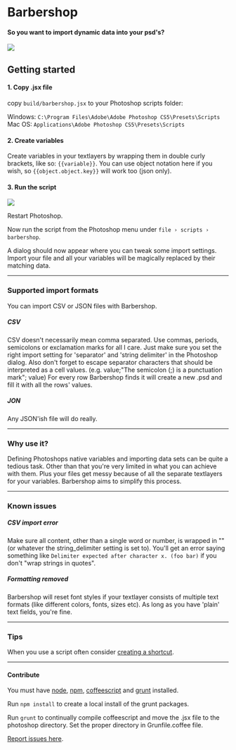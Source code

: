 # Barbershop ##
#### So you want to import dynamic data into your psd's? ####

![](https://raw.github.com/EightMedia/ps-barbershop/master/assets/img/example.png)

## Getting started ##
#### 1. Copy .jsx file ####
copy `build/barbershop.jsx` to your Photoshop scripts folder:

Windows: `C:\Program Files\Adobe\Adobe Photoshop CS5\Presets\Scripts`   
Mac OS: `Applications\Adobe Photoshop CS5\Presets\Scripts`

#### 2. Create variables ####
Create variables in your textlayers by wrapping them in double curly brackets, like so: `{{variable}}`. You can use object notation here if you wish, so `{{object.object.key}}` will work too (json only).

#### 3. Run the script ####

![](https://raw.github.com/EightMedia/ps-barbershop/master/assets/img/dialog.jpg)

Restart Photoshop. 

Now run the script from the Photoshop menu under `file › scripts › barbershop`.

A dialog should now appear where you can tweak some import settings. Import your file and all your variables will be magically replaced by their matching data.

---
### Supported import formats ###
You can import CSV or JSON files with Barbershop. 

##### CSV ####
CSV doesn't necessarily mean comma separated. Use commas, periods, semicolons or exclamation marks for all I care. Just make sure you set the right import setting for 'separator' and 'string delimiter' in the Photoshop dialog. Also don't forget to escape separator characters that should be interpreted as a cell values. (e.g. value;"The semicolon (;) is a punctuation mark"; value) 
For every row Barbershop finds it will create a new .psd and fill it with all the rows' values.

##### JON ####
Any JSON'ish file will do really. 

---

### Why use it? ###
Defining Photoshops native variables and importing data sets can be quite a tedious task. Other than that you're very limited in what you can achieve with them. Plus your files get messy because of all the separate textlayers for your variables. Barbershop aims to simplify this process.

---

### Known issues ###
##### CSV import error #####
Make sure all content, other than a single word or number, is wrapped in "" (or whatever the string_delimiter setting is set to). You'll get an error saying something like `Delimiter expected after character x. (foo bar)` if you don't "wrap strings in quotes".

##### Formatting removed #####
Barbershop will reset font styles if your textlayer consists of multiple text formats (like different colors, fonts, sizes etc). As long as you have 'plain' text fields, you're fine.

---

### Tips ###
When you use a script often consider [creating a shortcut](http://help.adobe.com/en_US/photoshop/cs/using/WSfd1234e1c4b69f30ea53e41001031ab64-7448a.html#WSA72EC22F-E602-4fa7-B236-401CCDD3DF1Aa).

---

#### Contribute ####
You must have [node](http://nodejs.org/), [npm](https://npmjs.org/), [coffeescript](http://www.coffeescript.org) and [grunt](http://www.gruntjs.com) installed.

Run `npm install` to create a local install of the grunt packages.

Run `grunt` to continually compile coffeescript and move the .jsx file to the photoshop directory. Set the proper directory in Grunfile.coffee file.

[Report issues here](https://github.com/EightMedia/ps-barbershop/issues).
